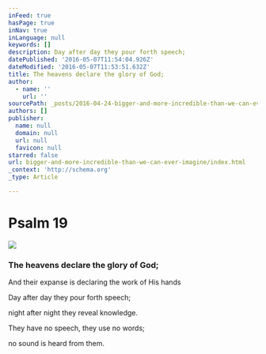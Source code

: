 ```yaml
---
inFeed: true
hasPage: true
inNav: true
inLanguage: null
keywords: []
description: Day after day they pour forth speech;
datePublished: '2016-05-07T11:54:04.926Z'
dateModified: '2016-05-07T11:53:51.632Z'
title: The heavens declare the glory of God;
author:
  - name: ''
    url: ''
sourcePath: _posts/2016-04-24-bigger-and-more-incredible-than-we-can-ever-imagine.md
authors: []
publisher:
  name: null
  domain: null
  url: null
  favicon: null
starred: false
url: bigger-and-more-incredible-than-we-can-ever-imagine/index.html
_context: 'http://schema.org'
_type: Article

---
```

# Psalm 19
![](https://the-grid-user-content.s3-us-west-2.amazonaws.com/d9fe2e5c-1171-4d42-9043-553d7ed17e92.jpg)

### The heavens declare the glory of God;

And their expanse is declaring the work of His hands

Day after day they pour forth speech;

night after night they reveal knowledge.

They have no speech, they use no words;

no sound is heard from them.